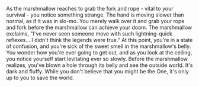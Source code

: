 As the marshmallow reaches to grab the fork and rope - vital to your survival - you notice something strange. The hand is moving slower than normal, as if it was in slo-mo. You merely walk over it and grab your rope and fork before the marshmallow can achieve your doom.
The marshmallow exclaims, "I've never seen someone move with such lightning-quick reflexes... I didn't think the legends were true." At this point, you're in a state of confusion, and you're sick of the sweet smell in the marshmallow's belly.
You wonder how you're ever going to get out, and as you look at the ceiling, you notice yourself start levitating ever so slowly. Before the marshmallow realizes, you've blown a hole through its belly and see the outside world. It's dark and fluffy. While you don't believe that you might be the One, it's only up to you to save the world.
